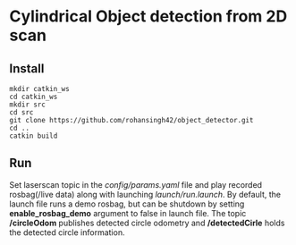 # Cylindrical Object detection from 2D scan

## Install
```
mkdir catkin_ws
cd catkin_ws
mkdir src
cd src
git clone https://github.com/rohansingh42/object_detector.git
cd ..
catkin build
```


## Run
Set laserscan topic in the _config/params.yaml_ file and play recorded rosbag(/live data) along with launching _launch/run.launch_. By default, the launch file runs a demo rosbag, but can be shutdown by setting __enable_rosbag_demo__ argument to false in launch file. The topic __/circleOdom__ publishes detected circle odometry and __/detectedCirle__ holds the detected circle information.